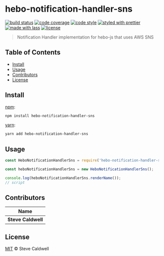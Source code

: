 # hebo-notification-handler-sns

[![build status](https://img.shields.io/travis/stevecaldwell77/hebo-notification-handler-sns.svg)](https://travis-ci.org/stevecaldwell77/hebo-notification-handler-sns)
[![code coverage](https://img.shields.io/codecov/c/github/stevecaldwell77/hebo-notification-handler-sns.svg)](https://codecov.io/gh/stevecaldwell77/hebo-notification-handler-sns)
[![code style](https://img.shields.io/badge/code_style-XO-5ed9c7.svg)](https://github.com/sindresorhus/xo)
[![styled with prettier](https://img.shields.io/badge/styled_with-prettier-ff69b4.svg)](https://github.com/prettier/prettier)
[![made with lass](https://img.shields.io/badge/made_with-lass-95CC28.svg)](https://lass.js.org)
[![license](https://img.shields.io/github/license/stevecaldwell77/hebo-notification-handler-sns.svg)](LICENSE)

> Notification Handler implementation for hebo-js that uses AWS SNS


## Table of Contents

* [Install](#install)
* [Usage](#usage)
* [Contributors](#contributors)
* [License](#license)


## Install

[npm][]:

```sh
npm install hebo-notification-handler-sns
```

[yarn][]:

```sh
yarn add hebo-notification-handler-sns
```


## Usage

```js
const HeboNotificationHandlerSns = require('hebo-notification-handler-sns');

const heboNotificationHandlerSns = new HeboNotificationHandlerSns();

console.log(heboNotificationHandlerSns.renderName());
// script
```


## Contributors

| Name               |
| ------------------ |
| **Steve Caldwell** |


## License

[MIT](LICENSE) © Steve Caldwell


## 

[npm]: https://www.npmjs.com/

[yarn]: https://yarnpkg.com/
